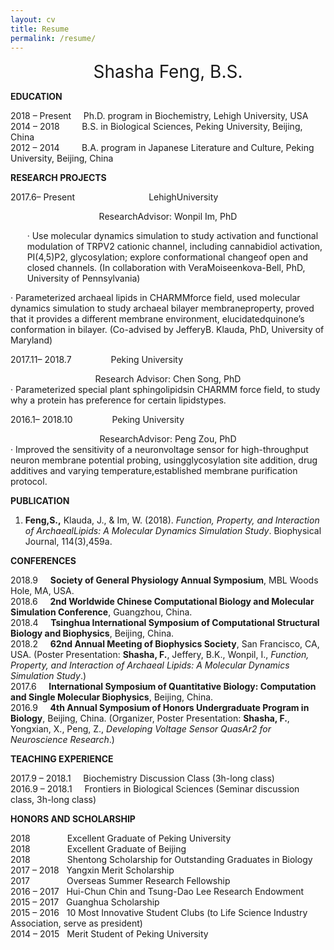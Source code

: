 ```yaml
---
layout: cv
title: Resume
permalink: /resume/
---
```


<center style="font-size: 28px"> Shasha Feng, B.S.</center>

**EDUCATION**

2018 – Present &nbsp;&nbsp;&nbsp; Ph.D. program in Biochemistry, Lehigh University, USA<br/>
2014 – 2018 &nbsp;&nbsp;&nbsp;&nbsp;&nbsp;&nbsp;&nbsp; B.S. in Biological Sciences, Peking University, Beijing, China<br/>
2012 – 2014 &nbsp;&nbsp;&nbsp;&nbsp;&nbsp;&nbsp;&nbsp; B.A. program in Japanese Literature and Culture, Peking University, Beijing, China

**RESEARCH PROJECTS**

2017.6– Present &nbsp;&nbsp;&nbsp;&nbsp;&nbsp;&nbsp;&nbsp;&nbsp;&nbsp;&nbsp;&nbsp;&nbsp;&nbsp;&nbsp;&nbsp;&nbsp;&nbsp;&nbsp;&nbsp;&nbsp;&nbsp;&nbsp;&nbsp;&nbsp;&nbsp;&nbsp;&nbsp;&nbsp; LehighUniversity <center> ResearchAdvisor: Wonpil Im, PhD </center>
<p style="padding-left: 20pt">· Use molecular dynamics simulation to study activation and functional modulation of TRPV2 cationic channel, including cannabidiol activation, PI(4,5)P2, glycosylation; explore conformational changeof open and closed channels. (In collaboration with VeraMoiseenkova-Bell, PhD, University of Pennsylvania)</p>

· Parameterized archaeal lipids in CHARMMforce field, used molecular dynamics simulation to study archaeal bilayer membraneproperty, proved that it provides a different membrane environment, elucidatedquinone’s conformation in bilayer. (Co-advised by JefferyB. Klauda, PhD, University of Maryland)

2017.11– 2018.7 &nbsp;&nbsp;&nbsp;&nbsp;&nbsp;&nbsp;&nbsp;&nbsp;&nbsp;&nbsp;&nbsp;&nbsp;&nbsp;&nbsp; Peking University
<center> Research Advisor: Chen Song, PhD </center>
· Parameterized special plant sphingolipidsin CHARMM force field, to study why a protein has preference for certain lipidstypes.

2016.1– 2018.10 &nbsp;&nbsp;&nbsp;&nbsp;&nbsp;&nbsp;&nbsp;&nbsp;&nbsp;&nbsp;&nbsp;&nbsp;&nbsp;&nbsp; Peking University
<center> ResearchAdvisor: Peng Zou, PhD </center>
· Improved the sensitivity of a neuronvoltage sensor for high-throughput neuron membrane potential probing, usingglycosylation site addition, drug additives and varying temperature,established membrane purification protocol.


**PUBLICATION**

1. **Feng,S.,** Klauda, J., & Im, W. (2018). *Function, Property, and Interaction of ArchaealLipids: A Molecular Dynamics Simulation Study*. Biophysical Journal, 114(3),459a. 

**CONFERENCES**

2018.9 &nbsp;&nbsp;&nbsp; **Society  of General Physiology Annual Symposium**, MBL Woods Hole,  MA, USA.<br/>
2018.6 &nbsp;&nbsp;&nbsp; **2nd Worldwide Chinese Computational  Biology and Molecular Simulation Conference**, Guangzhou, China.<br/>
2018.4 &nbsp;&nbsp;&nbsp; **Tsinghua International Symposium of Computational  Structural Biology and Biophysics**,   Beijing, China.<br/>
2018.2 &nbsp;&nbsp;&nbsp; **62nd Annual Meeting of Biophysics  Society**, San Francisco,  CA, USA.  (Poster  Presentation: **Shasha, F.**, Jeffery,  B.K., Wonpil, I., *Function, Property,  and Interaction of Archaeal Lipids: A Molecular Dynamics Simulation Study*.) <br/>
2017.6 &nbsp;&nbsp;&nbsp; **International  Symposium of Quantitative Biology: Computation and Single Molecular Biophysics**, Beijing, China. <br/>
2016.9 &nbsp;&nbsp;&nbsp; **4th  Annual Symposium of Honors Undergraduate Program in Biology**,  Beijing, China.   (Organizer, Poster Presentation: **Shasha, F.**, Yongxian, X., Peng, Z., *Developing Voltage Sensor QuasAr2 for  Neuroscience Research*.)

**TEACHING EXPERIENCE**

2017.9 – 2018.1 &nbsp;&nbsp;&nbsp; Biochemistry Discussion Class (3h-long class)              
2016.9 – 2018.1 &nbsp;&nbsp;&nbsp; Frontiers in Biological Sciences (Seminar  discussion class, 3h-long class)

**HONORS AND SCHOLARSHIP**

2018 &nbsp;&nbsp;&nbsp;&nbsp;&nbsp;&nbsp;&nbsp;&nbsp;&nbsp;&nbsp;&nbsp;&nbsp;&nbsp; Excellent Graduate of Peking University <br/>
2018 &nbsp;&nbsp;&nbsp;&nbsp;&nbsp;&nbsp;&nbsp;&nbsp;&nbsp;&nbsp;&nbsp;&nbsp;&nbsp; Excellent Graduate of Beijing <br/>
2018 &nbsp;&nbsp;&nbsp;&nbsp;&nbsp;&nbsp;&nbsp;&nbsp;&nbsp;&nbsp;&nbsp;&nbsp;&nbsp; Shentong Scholarship for Outstanding Graduates in Biology <br/>
2017 – 2018 &nbsp; Yangxin Merit Scholarship  <br/>
2017 &nbsp;&nbsp;&nbsp;&nbsp;&nbsp;&nbsp;&nbsp;&nbsp;&nbsp;&nbsp;&nbsp;&nbsp;&nbsp; Overseas Summer Research Fellowship <br/>
2016 – 2017 &nbsp; Hui-Chun Chin and Tsung-Dao Lee Research Endowment <br/>
2015 – 2017 &nbsp; Guanghua Scholarship <br/>
2015 – 2016 &nbsp; 10 Most Innovative Student Clubs (to Life Science Industry Association, serve as president) <br/>
2014 – 2015 &nbsp; Merit Student of Peking University                          

